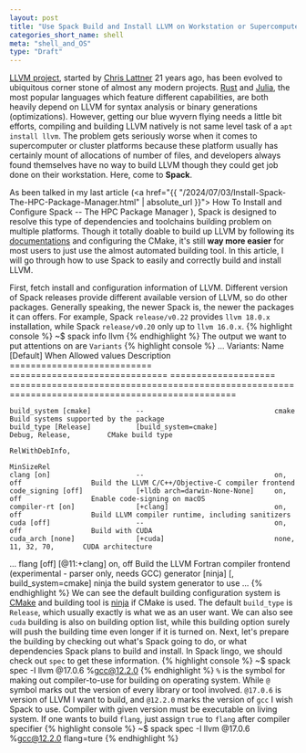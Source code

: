 ```yaml
---
layout: post
title: "Use Spack Build and Install LLVM on Workstation or Supercomputer"
categories_short_name: shell
meta: "shell_and_OS"
type: "Draft"
---
```


[LLVM project](https://llvm.org), started by [Chris Lattner](https://en.wikipedia.org/wiki/Chris_Lattner) 21 years ago, has been evolved to ubiquitous corner stone of almost any modern projects. [Rust](https://www.rust-lang.org) and [Julia](https://julialang.org), the most popular languages which feature different capabilities, are both heavily depend on LLVM for syntax analysis or binary generations (optimizations). However, getting our blue wyvern flying needs a little bit efforts, compiling and building LLVM natively is not same level task of a `apt install llvm`. The problem gets seriously worse when it comes to supercomputer or cluster platforms because these platform usually has certainly mount of allocations of number of files, and developers always found themselves have no way to build LLVM though they could get job done on their workstation. Here, come to **Spack**. 

As been talked in my last article 
(<a href="{{ "/2024/07/03/Install-Spack-The-HPC-Package-Manager.html" | absolute_url }}">
How To Install and Configure Spack -- The HPC Package Manager
</a>), 
Spack is designed to resolve this type of dependencies and toolchains building problem on multiple platforms. Though it totally doable to build up LLVM by following its [documentations](https://llvm.org/docs/GettingStarted.html#getting-the-source-code-and-building-llvm) and configuring the CMake, it's still **way more easier** for most users to just use the almost automated building tool. In this article, I will go through how to use Spack to easily and correctly build and install LLVM.

First, fetch install and configuration information of LLVM. Different version of Spack releases provide different available version of LLVM, so do other packages. Generally speaking, the newer Spack is, the newer the packages it can offers. For example, Spack `release/v0.22` provides `llvm 18.0.x` installation, while Spack `release/v0.20` only up to `llvm 16.0.x`.
{% highlight console %}
~$ spack info llvm
{% endhighlight %}
The output we want to put attentions on are `Variants` 
{% highlight console %}
...
Variants:
    Name [Default]                 When                              Allowed values          Description
    ===========================    ==============================    ====================    =================================================================================================

    build_system [cmake]           --                                cmake                   Build systems supported by the package
    build_type [Release]           [build_system=cmake]              Debug, Release,         CMake build type
                                                                     RelWithDebInfo,         
                                                                     MinSizeRel              
    clang [on]                     --                                on, off                 Build the LLVM C/C++/Objective-C compiler frontend
    code_signing [off]             [+lldb arch=darwin-None-None]     on, off                 Enable code-signing on macOS
    compiler-rt [on]               [+clang]                          on, off                 Build LLVM compiler runtime, including sanitizers
    cuda [off]                     --                                on, off                 Build with CUDA
    cuda_arch [none]               [+cuda]                           none, 11, 32, 70,       CUDA architecture
...
    flang [off]                    [@11:+clang]                      on, off                 Build the LLVM Fortran compiler frontend (experimental - parser only, needs GCC)
    generator [ninja]              [, build_system=cmake]            ninja                   the build system generator to use
...
{% endhighlight %}
We can see the default building configuration system is [CMake](https://cmake.org) and building tool is [ninja](https://ninja-build.org) if CMake is used. The default `build_type` is `Release`, which usually exactly is what we as an user want. We can also see `cuda` building is also on building option list, while this building option surely will push the building time even longer if it is turned on.
Next, let's prepare the building by checking out what's Spack going to do, or what dependencies Spack plans to build and install. In Spack lingo, we should check out `spec` to get these information.
{% highlight console %} 
~$ spack spec -I llvm @17.0.6 %gcc@12.2.0
{% endhighlight %}
`%` is the symbol for making out compiler-to-use for building on operating system. While `@` symbol marks out the version of every library or tool involved. `@17.0.6` is version of LLVM I want to build, and `@12.2.0` marks the version of `gcc` I wish Spack to use. Compiler with given version must be executable on living system. If one wants to build `flang`, just assign `true` to `flang` after compiler specifier 
{% highlight console %} 
~$ spack spec -I llvm @17.0.6 %gcc@12.2.0 flang=ture
{% endhighlight %}